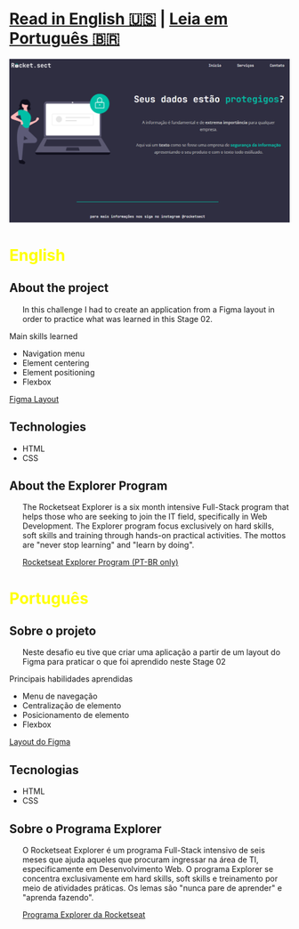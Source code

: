 <h1><a href="#eng">Read in English 🇺🇸</a> | <a href="#pt-br">Leia em Português 🇧🇷</a></h1>

<img src="./images/stage02-flexbox-snapshot.png" alt="Project Snapshot">

<h1 id="eng" style="color: yellow">English</h1>

<h2 id="about">About the project</h2>

<ul>
  <p>In this challenge I had to create an application from a Figma layout in order to practice what was learned in this Stage 02.</p>  
</ul>
<p>Main skills learned</p>
<ul>
  <li>Navigation menu</li>
  <li>Element centering</li>
  <li>Element positioning</li>
  <li>Flexbox</li>
</ul>
<a href="https://www.figma.com/file/tHqNTLPofJD3QJdPaUDoTT/Explorer-Stage-02---Desafio-avan%C3%A7ado---Recriando-layout?node-id=0%3A1" target="_blank">Figma Layout</a>

<h2 id="tech">Technologies</h2>

<ul>
  <li>HTML</li>
  <li>CSS</li>
</ul>

<h2 id="explorer-program">About the Explorer Program</h2>
<ul>
  <p>The Rocketseat Explorer is a six month intensive Full-Stack program that helps those who are seeking to join the IT field, specifically in Web Development. The Explorer program focus exclusively on hard skills, soft skills and training through hands-on practical activities. The mottos are "never stop learning" and "learn by doing".</p>
  <a href="https://www.rocketseat.com.br/explorer" target="_blank">Rocketseat Explorer Program (PT-BR only)</a>
</ul>

<h1 id="pt-br" style="color: yellow">Português</h1>

<h2 id="about-pt">Sobre o projeto</h2>

<ul>
  <p>Neste desafio eu tive que criar uma aplicação a partir de um layout do Figma para praticar o que foi aprendido neste Stage 02</p>  
</ul>
<p>Principais habilidades aprendidas</p>
<ul>
  <li>Menu de navegação</li>
  <li>Centralização de elemento</li>
  <li>Posicionamento de elemento</li>
  <li>Flexbox</li>
</ul>
<a href="https://www.figma.com/file/tHqNTLPofJD3QJdPaUDoTT/Explorer-Stage-02---Desafio-avan%C3%A7ado---Recriando-layout?node-id=0%3A1" target="_blank">Layout do Figma</a>

<h2 id="tech-pt">Tecnologias</h2>

<ul>
  <li>HTML</li>
  <li>CSS</li>
</ul>

<h2 id="explorer-program-pt">Sobre o Programa Explorer</h2>
<ul>
  <p>O Rocketseat Explorer é um programa Full-Stack intensivo de seis meses que ajuda aqueles que procuram ingressar na área de TI, especificamente em Desenvolvimento Web. O programa Explorer se concentra exclusivamente em hard skills, soft skills e treinamento por meio de atividades práticas. Os lemas são "nunca pare de aprender" e "aprenda fazendo".</p>
  <a href="https://www.rocketseat.com.br/explorer" target="_blank">Programa Explorer da Rocketseat</a>
</ul>
